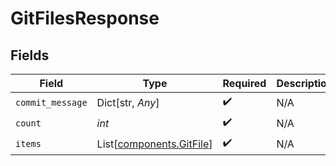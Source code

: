 # GitFilesResponse


## Fields

| Field                                                          | Type                                                           | Required                                                       | Description                                                    |
| -------------------------------------------------------------- | -------------------------------------------------------------- | -------------------------------------------------------------- | -------------------------------------------------------------- |
| `commit_message`                                               | Dict[str, *Any*]                                               | :heavy_check_mark:                                             | N/A                                                            |
| `count`                                                        | *int*                                                          | :heavy_check_mark:                                             | N/A                                                            |
| `items`                                                        | List[[components.GitFile](../../models/components/gitfile.md)] | :heavy_check_mark:                                             | N/A                                                            |